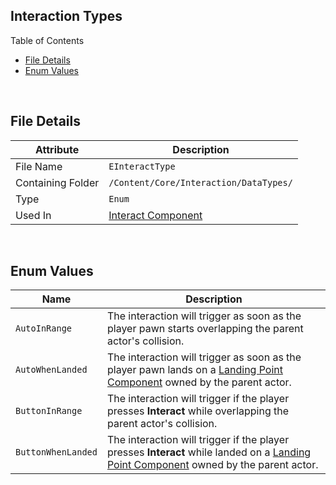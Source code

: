 ## Interaction Types

Table of Contents

- [File Details](#file-details)
- [Enum Values](#enum-values)

<br>

## File Details

| Attribute         | Description                                  |
| ----------------- | -------------------------------------------- |
| File Name         | `EInteractType`                              |
| Containing Folder | `/Content/Core/Interaction/DataTypes/`       |
| Type              | `Enum`                                       |
| Used In           | [Interact Component](./InteractComponent.md) |

<br>

## Enum Values

| Name               | Description                                                  |
| ------------------ | ------------------------------------------------------------ |
| `AutoInRange`      | The interaction will trigger as soon as the player pawn starts overlapping the parent actor's collision. |
| `AutoWhenLanded`   | The interaction will trigger as soon as the player pawn lands on a <u>Landing Point Component</u> owned by the parent actor. |
| `ButtonInRange`    | The interaction will trigger if the player presses **Interact** while overlapping the parent actor's collision. |
| `ButtonWhenLanded` | The interaction will trigger if the player presses **Interact** while landed on a <u>Landing Point Component</u> owned by the parent actor. |


